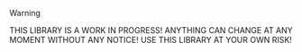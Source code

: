 > [!WARNING]
> THIS LIBRARY IS A WORK IN PROGRESS! ANYTHING CAN CHANGE AT ANY MOMENT WITHOUT ANY NOTICE! USE THIS LIBRARY AT YOUR OWN RISK!
